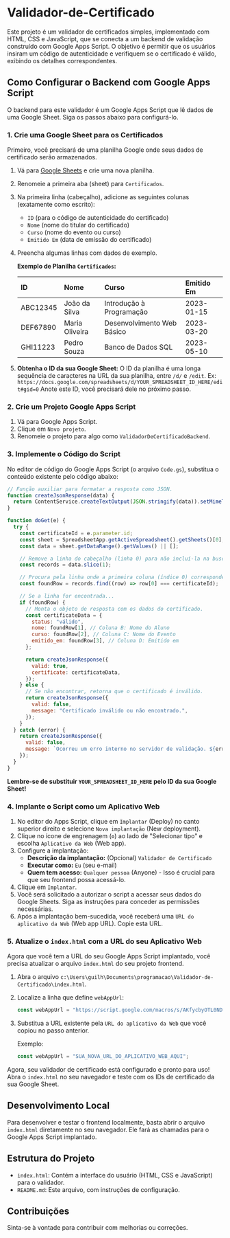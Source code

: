 # Validador-de-Certificado

Este projeto é um validador de certificados simples, implementado com HTML, CSS e JavaScript, que se conecta a um backend de validação construído com Google Apps Script. O objetivo é permitir que os usuários insiram um código de autenticidade e verifiquem se o certificado é válido, exibindo os detalhes correspondentes.

## Como Configurar o Backend com Google Apps Script

O backend para este validador é um Google Apps Script que lê dados de uma Google Sheet. Siga os passos abaixo para configurá-lo.

### 1. Crie uma Google Sheet para os Certificados

Primeiro, você precisará de uma planilha Google onde seus dados de certificado serão armazenados.

1.  Vá para [Google Sheets](https://docs.google.com/spreadsheets/u/0/) e crie uma nova planilha.
2.  Renomeie a primeira aba (sheet) para `Certificados`.
3.  Na primeira linha (cabeçalho), adicione as seguintes colunas (exatamente como escrito):
    - `ID` (para o código de autenticidade do certificado)
    - `Nome` (nome do titular do certificado)
    - `Curso` (nome do evento ou curso)
    - `Emitido Em` (data de emissão do certificado)
4.  Preencha algumas linhas com dados de exemplo.

    **Exemplo de Planilha `Certificados`:**

    | ID       | Nome           | Curso                      | Emitido Em |
    | :------- | :------------- | :------------------------- | :--------- |
    | ABC12345 | João da Silva  | Introdução à Programação   | 2023-01-15 |
    | DEF67890 | Maria Oliveira | Desenvolvimento Web Básico | 2023-03-20 |
    | GHI11223 | Pedro Souza    | Banco de Dados SQL         | 2023-05-10 |

5.  **Obtenha o ID da sua Google Sheet:** O ID da planilha é uma longa sequência de caracteres na URL da sua planilha, entre `/d/` e `/edit`.
    Ex: `https://docs.google.com/spreadsheets/d/YOUR_SPREADSHEET_ID_HERE/edit#gid=0`
    Anote este ID, você precisará dele no próximo passo.

### 2. Crie um Projeto Google Apps Script

1.  Vá para Google Apps Script.
2.  Clique em `Novo projeto`.
3.  Renomeie o projeto para algo como `ValidadorDeCertificadoBackend`.

### 3. Implemente o Código do Script

No editor de código do Google Apps Script (o arquivo `Code.gs`), substitua o conteúdo existente pelo código abaixo:

```javascript
// Função auxiliar para formatar a resposta como JSON.
function createJsonResponse(data) {
  return ContentService.createTextOutput(JSON.stringify(data)).setMimeType(ContentService.MimeType.JSON);
}

function doGet(e) {
  try {
    const certificateId = e.parameter.id;
    const sheet = SpreadsheetApp.getActiveSpreadsheet().getSheets()[0]; // pega primeira aba
    const data = sheet.getDataRange().getValues() || [];

    // Remove a linha do cabeçalho (linha 0) para não incluí-la na busca.
    const records = data.slice(1);

    // Procura pela linha onde a primeira coluna (índice 0) corresponde ao ID do certificado.
    const foundRow = records.find((row) => row[0] === certificateId);

    // Se a linha for encontrada...
    if (foundRow) {
      // Monta o objeto de resposta com os dados do certificado.
      const certificateData = {
        status: "válido",
        nome: foundRow[1], // Coluna B: Nome do Aluno
        curso: foundRow[2], // Coluna C: Nome do Evento
        emitido_em: foundRow[3], // Coluna D: Emitido em
      };

      return createJsonResponse({
        valid: true,
        certificate: certificateData,
      });
    } else {
      // Se não encontrar, retorna que o certificado é inválido.
      return createJsonResponse({
        valid: false,
        message: "Certificado inválido ou não encontrado.",
      });
    }
  } catch (error) {
    return createJsonResponse({
      valid: false,
      message: `Ocorreu um erro interno no servidor de validação. ${error}`,
    });
  }
}
```

**Lembre-se de substituir `YOUR_SPREADSHEET_ID_HERE` pelo ID da sua Google Sheet!**

### 4. Implante o Script como um Aplicativo Web

1.  No editor do Apps Script, clique em `Implantar` (Deploy) no canto superior direito e selecione `Nova implantação` (New deployment).
2.  Clique no ícone de engrenagem (`⚙️`) ao lado de "Selecionar tipo" e escolha `Aplicativo da Web` (Web app).
3.  Configure a implantação:
    - **Descrição da implantação:** (Opcional) `Validador de Certificado`
    - **Executar como:** `Eu` (seu e-mail)
    - **Quem tem acesso:** `Qualquer pessoa` (Anyone) - Isso é crucial para que seu frontend possa acessá-lo.
4.  Clique em `Implantar`.
5.  Você será solicitado a autorizar o script a acessar seus dados do Google Sheets. Siga as instruções para conceder as permissões necessárias.
6.  Após a implantação bem-sucedida, você receberá uma `URL do aplicativo da Web` (Web app URL). Copie esta URL.

### 5. Atualize o `index.html` com a URL do seu Aplicativo Web

Agora que você tem a URL do seu Google Apps Script implantado, você precisa atualizar o arquivo `index.html` do seu projeto frontend.

1.  Abra o arquivo `c:\Users\guilh\Documents\programacao\Validador-de-Certificado\index.html`.
2.  Localize a linha que define `webAppUrl`:
    ```javascript
    const webAppUrl = "https://script.google.com/macros/s/AKfycbyOTL0ND2g3-U0Ed-VikVx5HGPyEk4LmDI8HAiOg2vKEes9WRxcLen7Rh0xNeduFfwyhQ/exec";
    ```
3.  Substitua a URL existente pela `URL do aplicativo da Web` que você copiou no passo anterior.

    Exemplo:

    ```javascript
    const webAppUrl = "SUA_NOVA_URL_DO_APLICATIVO_WEB_AQUI";
    ```

Agora, seu validador de certificado está configurado e pronto para uso! Abra o `index.html` no seu navegador e teste com os IDs de certificado da sua Google Sheet.

## Desenvolvimento Local

Para desenvolver e testar o frontend localmente, basta abrir o arquivo `index.html` diretamente no seu navegador. Ele fará as chamadas para o Google Apps Script implantado.

## Estrutura do Projeto

- `index.html`: Contém a interface do usuário (HTML, CSS e JavaScript) para o validador.
- `README.md`: Este arquivo, com instruções de configuração.

## Contribuições

Sinta-se à vontade para contribuir com melhorias ou correções.
